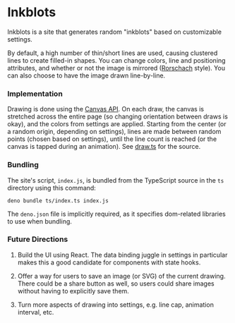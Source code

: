 # Inkblots

Inkblots is a site that generates random "inkblots" based on customizable
settings.

By default, a high number of thin/short lines are used, causing clustered lines
to create filled-in shapes. You can change colors, line and positioning
attributes, and whether or not the image is mirrored ([Rorschach][1] style). You
can also choose to have the image drawn line-by-line.

### Implementation

Drawing is done using the [Canvas API][2]. On each draw, the canvas is stretched
across the entire page (so changing orientation between draws is okay), and the
colors from settings are applied. Starting from the center (or a random origin,
depending on settings), lines are made between random points (chosen based on
settings), until the line count is reached (or the canvas is tapped during an
animation). See [draw.ts][3] for the source.

### Bundling

The site's script, `index.js`, is bundled from the TypeScript source in the `ts`
directory using this command:

`deno bundle ts/index.ts index.js`

The `deno.json` file is implicitly required, as it specifies dom-related
libraries to use when bundling.

### Future Directions

1. Build the UI using React. The data binding juggle in settings in particular
   makes this a good candidate for components with state hooks.

2. Offer a way for users to save an image (or SVG) of the current drawing. There
   could be a share button as well, so users could share images without having
   to explicitly save them.

3. Turn more aspects of drawing into settings, e.g. line cap, animation
   interval, etc.

[1]: https://en.wikipedia.org/wiki/Rorschach_test
[2]: https://developer.mozilla.org/en-US/docs/Web/API/Canvas_API
[3]: ts/draw.ts
